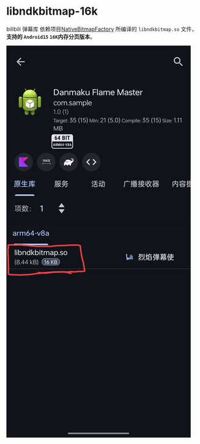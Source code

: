 # libndkbitmap-16k
bilibili 弹幕库 依赖项目[NativeBitmapFactory](https://github.com/bilibili/NativeBitmapFactory) 所编译的 `libndkbitmap.so` 文件，**支持的 `Android15` `16K`内存分页版本**。


![截图](https://github.com/limuyang2/libndkbitmap-16k/blob/main/Screenshot.jpg)


